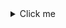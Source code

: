<details>
    ### ODEV 6
    ## Koa.js ile web sunucumuzu yazalım.
  <summary>Click me</summary>
  
  ### Heading
  1. Foo
  2. Bar
     * Baz
     * Qux

### Code

````js
  const koa = require("koa");
  const Router = require("koa-router");

  const app = new koa();
  const router = new Router();
  router.get("/", (ctx, next) => {
  ctx.body = "<h1>Welcome to Main Page</h1>";
  });
  router.get("/about", (ctx, next) => {
    ctx.body = "<h1>Welcome to About Page</h1>";
  });
  router.get("/contact", (ctx, next) => {
    ctx.body = "<h1>Welcome to Contact Page</h1>";
  });

  app.use(router.routes());

  const port = 3000;

  app.listen(port, function () {
    console.log("Server running on https://localhost:3000");
  });
  ```
</details>
````
